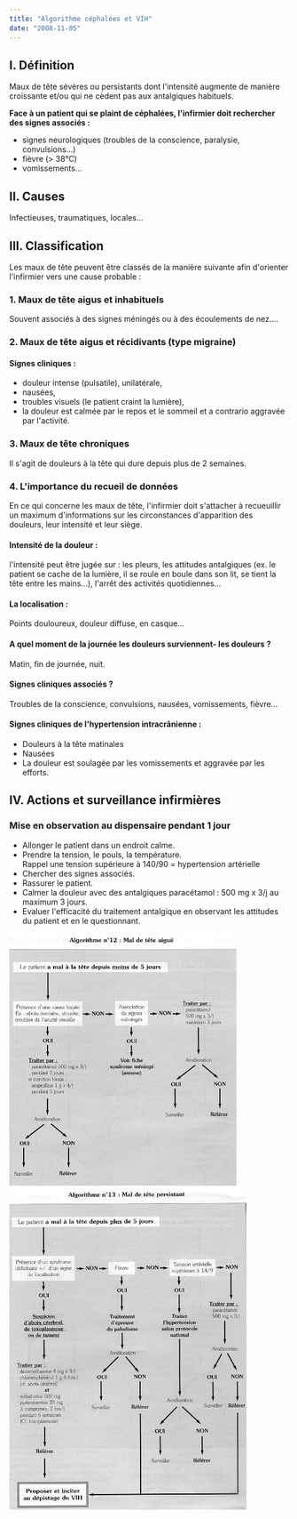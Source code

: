 ```yaml
---
title: "Algorithme céphalées et VIH"
date: "2008-11-05"
---
```


## I. Définition

Maux de tête sévères ou persistants dont l'intensité augmente de manière croissante et/ou qui ne cèdent pas aux antalgiques habituels.

**Face à un patient qui se plaint de céphalées, l'infirmier doit rechercher des signes associés :**

*   signes neurologiques (troubles de la conscience, paralysie, convulsions...)
*   fièvre (> 38°C)
*   vomissements...

## II. Causes

Infectieuses, traumatiques, locales...

## III. Classification

Les maux de tête peuvent être classés de la manière suivante afin d'orienter l'infirmier vers une cause probable :

### 1. Maux de tête aigus et inhabituels

Souvent associés à des signes méningés ou à des écoulements de nez....

### 2. Maux de tête aigus et récidivants (type migraine)

#### Signes cliniques :

*   douleur intense (pulsatile), unilatérale,
*   nausées,
*   troubles visuels (le patient craint la lumière),
*   la douleur est calmée par le repos et le sommeil et a contrario aggravée par l'activité.

### 3. Maux de tête chroniques

Il s'agit de douleurs à la tête qui dure depuis plus de 2 semaines.

### 4. L'importance du recueil de données

En ce qui concerne les maux de tête, l'infirmier doit s'attacher à recueuillir un maximum d'informations sur les circonstances d'apparition des douleurs, leur intensité et leur siège.

#### Intensité de la douleur :

l'intensité peut être jugée sur : les pleurs, les attitudes antalgiques (ex. le patient se cache de la lumière, il se roule en boule dans son lit, se tient la tête entre les mains...), l'arrêt des activités quotidiennes...

#### La localisation :

Points douloureux, douleur diffuse, en casque...

#### A quel moment de la journée les douleurs surviennent- les douleurs ?

Matin, fin de journée, nuit.

#### Signes cliniques associés ?

Troubles de la conscience, convulsions, nausées, vomissements, fièvre...

#### Signes cliniques de l'hypertension intracrânienne :

*   Douleurs à la tête matinales
*   Nausées
*   La douleur est soulagée par les vomissements et aggravée par les efforts.

## IV. Actions et surveillance infirmières

### Mise en observation au dispensaire pendant 1 jour

*   Allonger le patient dans un endroit calme.
*   Prendre la tension, le pouls, la température.  
    Rappel une tension supérieure à 140/90 = hypertension artérielle
*   Chercher des signes associés.
*   Rassurer le patient.
*   Calmer la douleur avec des antalgiques paracétamol : 500 mg x 3/j au maximum 3 jours.
*   Evaluer l'efficacité du traitement antalgique en observant les attitudes du patient et en le questionnant.

![](i994-1.jpg)
![](i994-2.jpg)